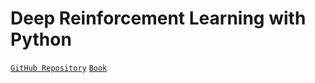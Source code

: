 # Deep Reinforcement Learning with Python

[`GitHub Repository`](https://github.com/PacktPublishing/Deep-Reinforcement-Learning-with-Python)
[`Book`](https://www.goodreads.com/book/show/55537133-deep-reinforcement-learning-with-python)